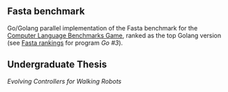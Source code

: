 Fasta benchmark
---------------

Go/Golang parallel implementation of the Fasta benchmark for the [Computer
Language Benchmarks Game], ranked as the top Golang version (see [Fasta
rankings] for program _Go #3_).

Undergraduate Thesis
--------------------

_Evolving Controllers for Walking Robots_

[Computer Language Benchmarks Game]: http://benchmarksgame.alioth.debian.org
[Fasta rankings]: http://benchmarksgame.alioth.debian.org/u64q/performance.php?test=fasta
